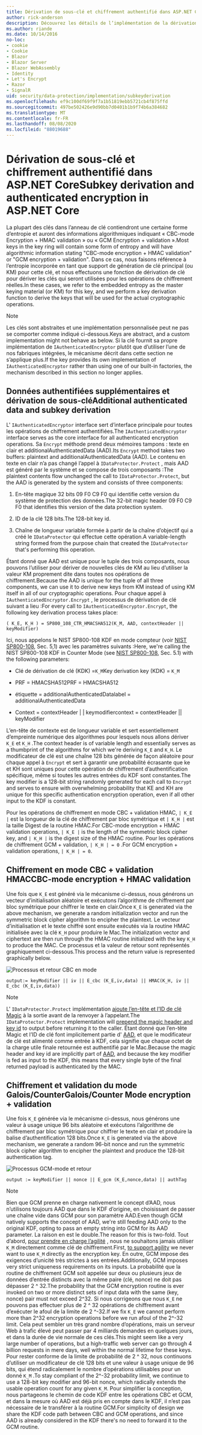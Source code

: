 ```yaml
---
title: Dérivation de sous-clé et chiffrement authentifié dans ASP.NET Core
author: rick-anderson
description: Découvrez les détails de l’implémentation de la dérivation des sous-clés de protection des données ASP.NET Core et du chiffrement authentifié.
ms.author: riande
ms.date: 10/14/2016
no-loc:
- cookie
- Cookie
- Blazor
- Blazor Server
- Blazor WebAssembly
- Identity
- Let's Encrypt
- Razor
- SignalR
uid: security/data-protection/implementation/subkeyderivation
ms.openlocfilehash: ef9c100df69f9f7a1b51819ebb5721cb4f875ffd
ms.sourcegitcommit: 497be502426e9d90bb7d0401b1b9f74b6a384682
ms.translationtype: MT
ms.contentlocale: fr-FR
ms.lasthandoff: 08/08/2020
ms.locfileid: "88019688"
---
```

# <a name="subkey-derivation-and-authenticated-encryption-in-aspnet-core"></a><span data-ttu-id="b411d-103">Dérivation de sous-clé et chiffrement authentifié dans ASP.NET Core</span><span class="sxs-lookup"><span data-stu-id="b411d-103">Subkey derivation and authenticated encryption in ASP.NET Core</span></span>

<a name="data-protection-implementation-subkey-derivation"></a>

<span data-ttu-id="b411d-104">La plupart des clés dans l’anneau de clé contiendront une certaine forme d’entropie et auront des informations algorithmiques indiquant « CBC-mode Encryption + HMAC validation » ou « GCM Encryption + validation ».</span><span class="sxs-lookup"><span data-stu-id="b411d-104">Most keys in the key ring will contain some form of entropy and will have algorithmic information stating "CBC-mode encryption + HMAC validation" or "GCM encryption + validation".</span></span> <span data-ttu-id="b411d-105">Dans ce cas, nous faisons référence à l’entropie incorporée en tant que support de génération de clé principal (ou KM) pour cette clé, et nous effectuons une fonction de dérivation de clé pour dériver les clés qui seront utilisées pour les opérations de chiffrement réelles.</span><span class="sxs-lookup"><span data-stu-id="b411d-105">In these cases, we refer to the embedded entropy as the master keying material (or KM) for this key, and we perform a key derivation function to derive the keys that will be used for the actual cryptographic operations.</span></span>

> [!NOTE]
> <span data-ttu-id="b411d-106">Les clés sont abstraites et une implémentation personnalisée peut ne pas se comporter comme indiqué ci-dessous.</span><span class="sxs-lookup"><span data-stu-id="b411d-106">Keys are abstract, and a custom implementation might not behave as below.</span></span> <span data-ttu-id="b411d-107">Si la clé fournit sa propre implémentation de `IAuthenticatedEncryptor` plutôt que d’utiliser l’une de nos fabriques intégrées, le mécanisme décrit dans cette section ne s’applique plus.</span><span class="sxs-lookup"><span data-stu-id="b411d-107">If the key provides its own implementation of `IAuthenticatedEncryptor` rather than using one of our built-in factories, the mechanism described in this section no longer applies.</span></span>

<a name="data-protection-implementation-subkey-derivation-aad"></a>

## <a name="additional-authenticated-data-and-subkey-derivation"></a><span data-ttu-id="b411d-108">Données authentifiées supplémentaires et dérivation de sous-clé</span><span class="sxs-lookup"><span data-stu-id="b411d-108">Additional authenticated data and subkey derivation</span></span>

<span data-ttu-id="b411d-109">L' `IAuthenticatedEncryptor` interface sert d’interface principale pour toutes les opérations de chiffrement authentifiées.</span><span class="sxs-lookup"><span data-stu-id="b411d-109">The `IAuthenticatedEncryptor` interface serves as the core interface for all authenticated encryption operations.</span></span> <span data-ttu-id="b411d-110">Sa `Encrypt` méthode prend deux mémoires tampons : texte en clair et additionalAuthenticatedData (AAD).</span><span class="sxs-lookup"><span data-stu-id="b411d-110">Its `Encrypt` method takes two buffers: plaintext and additionalAuthenticatedData (AAD).</span></span> <span data-ttu-id="b411d-111">Le contenu en texte en clair n’a pas changé l’appel à `IDataProtector.Protect` , mais AAD est généré par le système et se compose de trois composants :</span><span class="sxs-lookup"><span data-stu-id="b411d-111">The plaintext contents flow unchanged the call to `IDataProtector.Protect`, but the AAD is generated by the system and consists of three components:</span></span>

1. <span data-ttu-id="b411d-112">En-tête magique 32 bits 09 F0 C9 F0 qui identifie cette version du système de protection des données.</span><span class="sxs-lookup"><span data-stu-id="b411d-112">The 32-bit magic header 09 F0 C9 F0 that identifies this version of the data protection system.</span></span>

2. <span data-ttu-id="b411d-113">ID de la clé 128 bits.</span><span class="sxs-lookup"><span data-stu-id="b411d-113">The 128-bit key id.</span></span>

3. <span data-ttu-id="b411d-114">Chaîne de longueur variable formée à partir de la chaîne d’objectif qui a créé le `IDataProtector` qui effectue cette opération.</span><span class="sxs-lookup"><span data-stu-id="b411d-114">A variable-length string formed from the purpose chain that created the `IDataProtector` that's performing this operation.</span></span>

<span data-ttu-id="b411d-115">Étant donné que AAD est unique pour le tuple des trois composants, nous pouvons l’utiliser pour dériver de nouvelles clés de KM au lieu d’utiliser la valeur KM proprement dite dans toutes nos opérations de chiffrement.</span><span class="sxs-lookup"><span data-stu-id="b411d-115">Because the AAD is unique for the tuple of all three components, we can use it to derive new keys from KM instead of using KM itself in all of our cryptographic operations.</span></span> <span data-ttu-id="b411d-116">Pour chaque appel à `IAuthenticatedEncryptor.Encrypt` , le processus de dérivation de clé suivant a lieu :</span><span class="sxs-lookup"><span data-stu-id="b411d-116">For every call to `IAuthenticatedEncryptor.Encrypt`, the following key derivation process takes place:</span></span>

`( K_E, K_H ) = SP800_108_CTR_HMACSHA512(K_M, AAD, contextHeader || keyModifier)`

<span data-ttu-id="b411d-117">Ici, nous appelons le NIST SP800-108 KDF en mode compteur (voir [NIST SP800-108](https://nvlpubs.nist.gov/nistpubs/Legacy/SP/nistspecialpublication800-108.pdf), Sec. 5,1) avec les paramètres suivants :</span><span class="sxs-lookup"><span data-stu-id="b411d-117">Here, we're calling the NIST SP800-108 KDF in Counter Mode (see [NIST SP800-108](https://nvlpubs.nist.gov/nistpubs/Legacy/SP/nistspecialpublication800-108.pdf), Sec. 5.1) with the following parameters:</span></span>

* <span data-ttu-id="b411d-118">Clé de dérivation de clé (KDK) =`K_M`</span><span class="sxs-lookup"><span data-stu-id="b411d-118">Key derivation key (KDK) = `K_M`</span></span>

* <span data-ttu-id="b411d-119">PRF = HMACSHA512</span><span class="sxs-lookup"><span data-stu-id="b411d-119">PRF = HMACSHA512</span></span>

* <span data-ttu-id="b411d-120">étiquette = additionalAuthenticatedData</span><span class="sxs-lookup"><span data-stu-id="b411d-120">label = additionalAuthenticatedData</span></span>

* <span data-ttu-id="b411d-121">Context = contextHeader | | keymodifier</span><span class="sxs-lookup"><span data-stu-id="b411d-121">context = contextHeader || keyModifier</span></span>

<span data-ttu-id="b411d-122">L’en-tête de contexte est de longueur variable et sert essentiellement d’empreinte numérique des algorithmes pour lesquels nous allons dériver `K_E` et `K_H` .</span><span class="sxs-lookup"><span data-stu-id="b411d-122">The context header is of variable length and essentially serves as a thumbprint of the algorithms for which we're deriving `K_E` and `K_H`.</span></span> <span data-ttu-id="b411d-123">Le modificateur de clé est une chaîne 128 bits générée de façon aléatoire pour chaque appel à `Encrypt` et sert à garantir une probabilité écrasante que ke et KH sont uniques pour cette opération de chiffrement d’authentification spécifique, même si toutes les autres entrées du KDF sont constantes.</span><span class="sxs-lookup"><span data-stu-id="b411d-123">The key modifier is a 128-bit string randomly generated for each call to `Encrypt` and serves to ensure with overwhelming probability that KE and KH are unique for this specific authentication encryption operation, even if all other input to the KDF is constant.</span></span>

<span data-ttu-id="b411d-124">Pour les opérations de chiffrement en mode CBC + validation HMAC, `| K_E |` est la longueur de la clé de chiffrement par bloc symétrique et `| K_H |` est la taille Digest de la routine HMAC.</span><span class="sxs-lookup"><span data-stu-id="b411d-124">For CBC-mode encryption + HMAC validation operations, `| K_E |` is the length of the symmetric block cipher key, and `| K_H |` is the digest size of the HMAC routine.</span></span> <span data-ttu-id="b411d-125">Pour les opérations de chiffrement GCM + validation, `| K_H | = 0` .</span><span class="sxs-lookup"><span data-stu-id="b411d-125">For GCM encryption + validation operations, `| K_H | = 0`.</span></span>

## <a name="cbc-mode-encryption--hmac-validation"></a><span data-ttu-id="b411d-126">Chiffrement en mode CBC + validation HMAC</span><span class="sxs-lookup"><span data-stu-id="b411d-126">CBC-mode encryption + HMAC validation</span></span>

<span data-ttu-id="b411d-127">Une fois que `K_E` est généré via le mécanisme ci-dessus, nous générons un vecteur d’initialisation aléatoire et exécutons l’algorithme de chiffrement par bloc symétrique pour chiffrer le texte en clair.</span><span class="sxs-lookup"><span data-stu-id="b411d-127">Once `K_E` is generated via the above mechanism, we generate a random initialization vector and run the symmetric block cipher algorithm to encipher the plaintext.</span></span> <span data-ttu-id="b411d-128">Le vecteur d’initialisation et le texte chiffré sont ensuite exécutés via la routine HMAC initialisée avec la clé `K_H` pour produire le Mac.</span><span class="sxs-lookup"><span data-stu-id="b411d-128">The initialization vector and ciphertext are then run through the HMAC routine initialized with the key `K_H` to produce the MAC.</span></span> <span data-ttu-id="b411d-129">Ce processus et la valeur de retour sont représentés graphiquement ci-dessous.</span><span class="sxs-lookup"><span data-stu-id="b411d-129">This process and the return value is represented graphically below.</span></span>

![Processus et retour CBC en mode](subkeyderivation/_static/cbcprocess.png)

`output:= keyModifier || iv || E_cbc (K_E,iv,data) || HMAC(K_H, iv || E_cbc (K_E,iv,data))`

> [!NOTE]
> <span data-ttu-id="b411d-131">L' `IDataProtector.Protect` implémentation [ajoute l’en-tête et l’ID de clé Magic](xref:security/data-protection/implementation/authenticated-encryption-details) à la sortie avant de la renvoyer à l’appelant.</span><span class="sxs-lookup"><span data-stu-id="b411d-131">The `IDataProtector.Protect` implementation will [prepend the magic header and key id](xref:security/data-protection/implementation/authenticated-encryption-details) to output before returning it to the caller.</span></span> <span data-ttu-id="b411d-132">Étant donné que l’en-tête Magic et l’ID de clé font implicitement partie d' [AAD](xref:security/data-protection/implementation/subkeyderivation#data-protection-implementation-subkey-derivation-aad), et que le modificateur de clé est alimenté comme entrée à KDF, cela signifie que chaque octet de la charge utile finale retournée est authentifié par le Mac.</span><span class="sxs-lookup"><span data-stu-id="b411d-132">Because the magic header and key id are implicitly part of [AAD](xref:security/data-protection/implementation/subkeyderivation#data-protection-implementation-subkey-derivation-aad), and because the key modifier is fed as input to the KDF, this means that every single byte of the final returned payload is authenticated by the MAC.</span></span>

## <a name="galoiscounter-mode-encryption--validation"></a><span data-ttu-id="b411d-133">Chiffrement et validation du mode Galois/Counter</span><span class="sxs-lookup"><span data-stu-id="b411d-133">Galois/Counter Mode encryption + validation</span></span>

<span data-ttu-id="b411d-134">Une fois `K_E` générée via le mécanisme ci-dessus, nous générons une valeur à usage unique 96 bits aléatoire et exécutons l’algorithme de chiffrement par bloc symétrique pour chiffrer le texte en clair et produire la balise d’authentification 128 bits.</span><span class="sxs-lookup"><span data-stu-id="b411d-134">Once `K_E` is generated via the above mechanism, we generate a random 96-bit nonce and run the symmetric block cipher algorithm to encipher the plaintext and produce the 128-bit authentication tag.</span></span>

![Processus GCM-mode et retour](subkeyderivation/_static/galoisprocess.png)

`output := keyModifier || nonce || E_gcm (K_E,nonce,data) || authTag`

> [!NOTE]
> <span data-ttu-id="b411d-136">Bien que GCM prenne en charge nativement le concept d’AAD, nous n’utilisons toujours AAD que dans le KDF d’origine, en choisissant de passer une chaîne vide dans GCM pour son paramètre AAD.</span><span class="sxs-lookup"><span data-stu-id="b411d-136">Even though GCM natively supports the concept of AAD, we're still feeding AAD only to the original KDF, opting to pass an empty string into GCM for its AAD parameter.</span></span> <span data-ttu-id="b411d-137">La raison en est le double.</span><span class="sxs-lookup"><span data-stu-id="b411d-137">The reason for this is two-fold.</span></span> <span data-ttu-id="b411d-138">Tout d’abord, [pour prendre en charge l’agilité](xref:security/data-protection/implementation/context-headers#data-protection-implementation-context-headers) , nous ne souhaitons jamais utiliser `K_M` directement comme clé de chiffrement.</span><span class="sxs-lookup"><span data-stu-id="b411d-138">First, [to support agility](xref:security/data-protection/implementation/context-headers#data-protection-implementation-context-headers) we never want to use `K_M` directly as the encryption key.</span></span> <span data-ttu-id="b411d-139">En outre, GCM impose des exigences d’unicité très strictes à ses entrées.</span><span class="sxs-lookup"><span data-stu-id="b411d-139">Additionally, GCM imposes very strict uniqueness requirements on its inputs.</span></span> <span data-ttu-id="b411d-140">La probabilité que la routine de chiffrement GCM soit appelée sur deux ou plusieurs jeux de données d’entrée distincts avec la même paire (clé, nonce) ne doit pas dépasser 2 ^ 32.</span><span class="sxs-lookup"><span data-stu-id="b411d-140">The probability that the GCM encryption routine is ever invoked on two or more distinct sets of input data with the same (key, nonce) pair must not exceed 2^32.</span></span> <span data-ttu-id="b411d-141">Si nous corrigeons que nous `K_E` ne pouvons pas effectuer plus de 2 ^ 32 opérations de chiffrement avant d’exécuter le afoul de la limite de 2 ^-32.</span><span class="sxs-lookup"><span data-stu-id="b411d-141">If we fix `K_E` we cannot perform more than 2^32 encryption operations before we run afoul of the 2^-32 limit.</span></span> <span data-ttu-id="b411d-142">Cela peut sembler un très grand nombre d’opérations, mais un serveur Web à trafic élevé peut passer par 4 milliards demandes en quelques jours, et dans la durée de vie normale de ces clés.</span><span class="sxs-lookup"><span data-stu-id="b411d-142">This might seem like a very large number of operations, but a high-traffic web server can go through 4 billion requests in mere days, well within the normal lifetime for these keys.</span></span> <span data-ttu-id="b411d-143">Pour rester conforme de la limite de probabilité de 2 ^ 32, nous continuons d’utiliser un modificateur de clé 128 bits et une valeur à usage unique de 96 bits, qui étend radicalement le nombre d’opérations utilisables pour un donné `K_M` .</span><span class="sxs-lookup"><span data-stu-id="b411d-143">To stay compliant of the 2^-32 probability limit, we continue to use a 128-bit key modifier and 96-bit nonce, which radically extends the usable operation count for any given `K_M`.</span></span> <span data-ttu-id="b411d-144">Pour simplifier la conception, nous partageons le chemin de code KDF entre les opérations CBC et GCM, et dans la mesure où AAD est déjà pris en compte dans le KDF, il n’est pas nécessaire de le transférer à la routine GCM.</span><span class="sxs-lookup"><span data-stu-id="b411d-144">For simplicity of design we share the KDF code path between CBC and GCM operations, and since AAD is already considered in the KDF there's no need to forward it to the GCM routine.</span></span>
